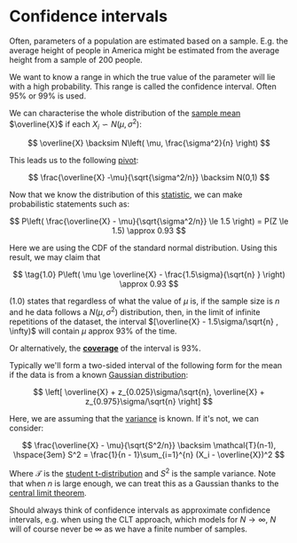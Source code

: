 # Confidence intervals

Often, parameters of a population are estimated based on a sample. E.g. the
average height of people in America might be estimated from the average height
from a sample of 200 people.

We want to know a range in which the true value of the parameter will lie with a
high probability. This range is called the confidence interval. Often 95% or 99%
is used.

We can characterise the whole distribution of the [sample mean](202210201358) $\overline{X}$ if each
$X_i \backsim N\left( \mu, \sigma^2 \right)$:

$$
\overline{X} \backsim N\left( \mu, \frac{\sigma^2}{n} \right)
$$

This leads us to the following [pivot](202210201406):

$$
\frac{\overline{X} -\mu}{\sqrt{\sigma^2/n}} \backsim N(0,1)
$$

Now that we know the distribution of this [statistic](202210101627), we can make
probabilistic statements such as:

$$
P\left( \frac{\overline{X} - \mu}{\sqrt{\sigma^2/n}} \le 1.5 \right) = 
P(Z \le 1.5) \approx 0.93
$$

Here we are using the CDF of the standard normal distribution. Using this
result, we may claim that

$$
\tag{1.0} P\left( \mu \ge \overline{X} - \frac{1.5\sigma}{\sqrt{n} } \right) \approx 0.93
$$

$(1.0)$ states that regardless of what the value of $\mu$ is, if the sample
size is $n$ and he data follows a $N(\mu, \sigma^2)$ distribution, then, in the
limit of infinite repetitions of the dataset, the interval $[\overline{X} -
1.5\sigma/\sqrt{n} , \infty)$ will contain $\mu$ approx 93% of the time.

Or alternatively, the **[coverage](202210201423)** of the interval is 93%.

Typically we'll form a two-sided interval of the following form for the mean if
the data is from a known [Gaussian distribution](202210091114):

$$
\left[ \overline{X} + z_{0.025}\sigma/\sqrt{n}, \overline{X} +
z_{0.975}\sigma/\sqrt{n}  \right]
$$

Here, we are assuming that the [variance](202210081517) is known. If it's not, we can consider:

$$
\frac{\overline{X} - \mu}{\sqrt{S^2/n}} \backsim \mathcal{T}(n-1), \hspace{3em}
S^2 = \frac{1}{n - 1}\sum_{i=1}^{n} (X_i - \overline{X})^2
$$

Where $\mathcal{T}$ is the [student t-distribution](202210200938) and $S^2$ is
the sample variance. Note that when $n$ is large enough, we can treat this as a
Gaussian thanks to the [central limit theorem](202210151509).

Should always think of confidence intervals as approximate confidence intervals,
e.g. when using the CLT approach, which models for $N \rightarrow \infty$, $N$
will of course never be $\infty$ as we have a finite number of samples.

